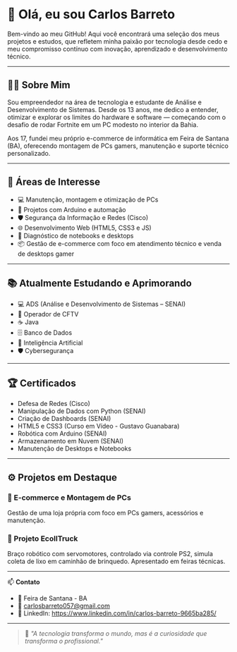 # 👋 Olá, eu sou Carlos Barreto

Bem-vindo ao meu GitHub! Aqui você encontrará uma seleção dos meus projetos e estudos, que refletem minha paixão por tecnologia desde cedo e meu compromisso contínuo com inovação, aprendizado e desenvolvimento técnico.

---

## 👨‍💻 Sobre Mim

Sou empreendedor na área de tecnologia e estudante de Análise e Desenvolvimento de Sistemas. Desde os 13 anos, me dedico a entender, otimizar e explorar os limites do hardware e software — começando com o desafio de rodar Fortnite em um PC modesto no interior da Bahia.

Aos 17, fundei meu próprio e-commerce de informática em Feira de Santana (BA), oferecendo montagem de PCs gamers, manutenção e suporte técnico personalizado.

---

## 🧠 Áreas de Interesse

- 💻 Manutenção, montagem e otimização de PCs  
- 🤖 Projetos com Arduino e automação  
- 🛡️ Segurança da Informação e Redes (Cisco)  
- 🌐 Desenvolvimento Web (HTML5, CSS3 e JS)  
- 🔧 Diagnóstico de notebooks e desktops  
- 📦 Gestão de e-commerce com foco em atendimento técnico e venda de desktops gamer  

---

## 📚 Atualmente Estudando e Aprimorando

- 💻 ADS (Análise e Desenvolvimento de Sistemas – SENAI)  
- 🎥 Operador de CFTV  
- ☕ Java  
- 🗄️ Banco de Dados  
- 🧠 Inteligência Artificial  
- 🛡️ Cybersegurança  

---

## 🏆 Certificados

- Defesa de Redes (Cisco)  
- Manipulação de Dados com Python (SENAI)  
- Criação de Dashboards (SENAI)  
- HTML5 e CSS3 (Curso em Vídeo - Gustavo Guanabara)  
- Robótica com Arduino (SENAI)  
- Armazenamento em Nuvem (SENAI)  
- Manutenção de Desktops e Notebooks  

---

## ⚙️ Projetos em Destaque

### 🔧 E-commerce e Montagem de PCs
Gestão de uma loja própria com foco em PCs gamers, acessórios e manutenção.

### 🤖 Projeto EcollTruck
Braço robótico com servomotores, controlado via controle PS2, simula coleta de lixo em caminhão de brinquedo. Apresentado em feiras técnicas.

---

📫 **Contato**

- 📍 Feira de Santana - BA  
- 📧 carlosbarreto057@gmail.com  
- 💼 LinkedIn: https://www.linkedin.com/in/carlos-barreto-9665ba285/

---

> 🧠 *"A tecnologia transforma o mundo, mas é a curiosidade que transforma o profissional."*

